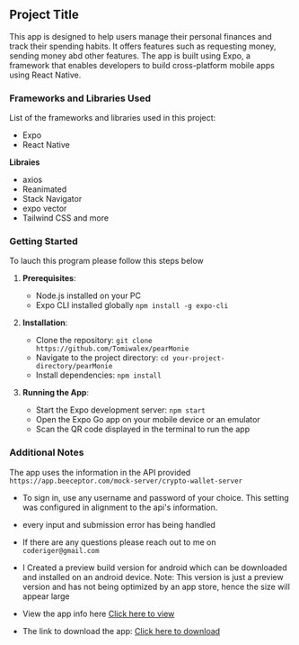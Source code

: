 ## Project Title

This app is designed to help users manage their personal finances and track their spending habits. It offers features such as requesting money, sending money abd other features. The app is built using Expo, a framework that enables developers to build cross-platform mobile apps using React Native.

### Frameworks and Libraries Used

List of the frameworks and libraries used in this project:

- Expo
- React Native

**Libraies**

- axios
- Reanimated
- Stack Navigator
- expo vector
- Tailwind CSS and more

### Getting Started

To lauch this program please follow this steps below

1. **Prerequisites**:

   - Node.js installed on your PC
   - Expo CLI installed globally `npm install -g expo-cli`

2. **Installation**:

   - Clone the repository: `git clone https://github.com/Tomiwalex/pearMonie`
   - Navigate to the project directory: `cd your-project-directory/pearMonie`
   - Install dependencies: `npm install`

3. **Running the App**:
   - Start the Expo development server: `npm start`
   - Open the Expo Go app on your mobile device or an emulator
   - Scan the QR code displayed in the terminal to run the app

### Additional Notes

The app uses the information in the API provided `https://app.beeceptor.com/mock-server/crypto-wallet-server`

- To sign in, use any username and password of your choice. This setting was configured in alignment to the api's information.

- every input and submission error has being handled

- If there are any questions please reach out to me on `coderiger@gmail.com`

- I Created a preview build version for android which can be downloaded and installed on an android device. 
  Note: This version is just a preview version and has not being optimized by an app store, hence the size will appear large


- View the app info here [Click here to view](https://expo.dev/accounts/coderiger/projects/pearMonie/builds/b07af53e-11e4-465b-b20c-04c233e1b9fc)

- The link to download the app: [Click here to download](https://expo.dev/artifacts/eas/nMY798LU8LsTR14yxQ3BQ1.apk)
